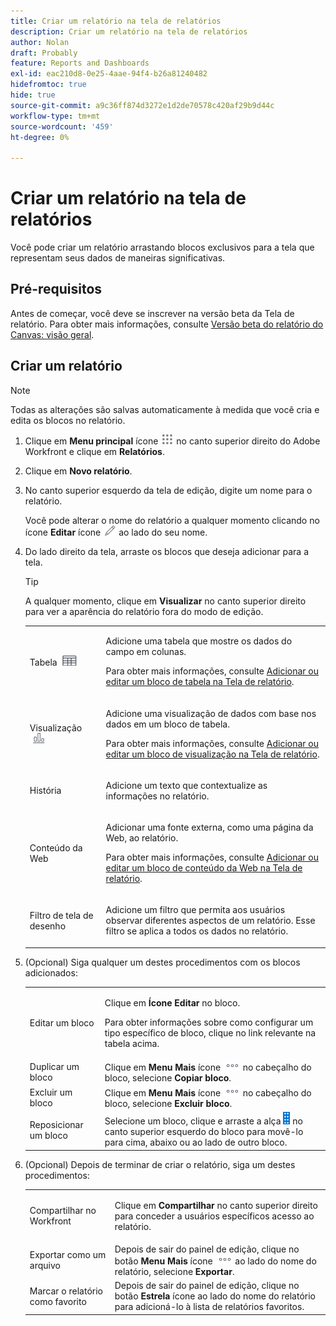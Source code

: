 ```yaml
---
title: Criar um relatório na tela de relatórios
description: Criar um relatório na tela de relatórios
author: Nolan
draft: Probably
feature: Reports and Dashboards
exl-id: eac210d8-0e25-4aae-94f4-b26a81240482
hidefromtoc: true
hide: true
source-git-commit: a9c36ff874d3272e1d2de70578c420af29b9d44c
workflow-type: tm+mt
source-wordcount: '459'
ht-degree: 0%

---
```



# Criar um relatório na tela de relatórios

Você pode criar um relatório arrastando blocos exclusivos para a tela que representam seus dados de maneiras significativas.

## Pré-requisitos

Antes de começar, você deve se inscrever na versão beta da Tela de relatório. Para obter mais informações, consulte [Versão beta do relatório do Canvas: visão geral](/help/quicksilver/product-announcements/betas/canvas-dashboards-beta/reporting-canvas-beta-overview.md).

## Criar um relatório

>[!NOTE]
>
>Todas as alterações são salvas automaticamente à medida que você cria e edita os blocos no relatório.

1. Clique em **Menu principal** ícone ![](assets/main-menu-icon.png) no canto superior direito do Adobe Workfront e clique em **Relatórios**.
1. Clique em **Novo relatório**.
1. No canto superior esquerdo da tela de edição, digite um nome para o relatório.

   Você pode alterar o nome do relatório a qualquer momento clicando no ícone **Editar** ícone ![](assets/edit-icon.png) ao lado do seu nome.

1. Do lado direito da tela, arraste os blocos que deseja adicionar para a tela.

   >[!TIP]
   >
   >A qualquer momento, clique em **Visualizar** no canto superior direito para ver a aparência do relatório fora do modo de edição.

   <table style="table-layout:auto"> 
    <col> 
    <col> 
    <tbody> 
     <tr> 
      <td role="rowheader">Tabela <img src="assets/table-icon.png"></td> 
      <td> <p>Adicione uma tabela que mostre os dados do campo em colunas.</p> <p>Para obter mais informações, consulte <a href="../../../reports-and-dashboards/reporting-canvas/table-blocks/add-or-edit-report-table.md" class="MCXref xref">Adicionar ou editar um bloco de tabela na Tela de relatório</a>.</p> </td> 
     </tr> 
     <tr> 
      <td role="rowheader">Visualização <img src="assets/visualization-icon.png"></td> 
      <td> <p>Adicione uma visualização de dados com base nos dados em um bloco de tabela.</p> <p>Para obter mais informações, consulte <a href="../../../reports-and-dashboards/reporting-canvas/visualization-blocks/add-or-edit-report-visualization.md" class="MCXref xref">Adicionar ou editar um bloco de visualização na Tela de relatório</a>.</p> </td> 
     </tr>
      <tr data-mc-conditions="QuicksilverOrClassic.Draft mode"> 
       <td role="rowheader">História</td> 
       <td> <p>Adicione um texto que contextualize as informações no relatório.</p> </td> 
      </tr>
     <tr data-mc-conditions=""> 
      <td role="rowheader">Conteúdo da Web</td> 
      <td> <p>Adicionar uma fonte externa, como uma página da Web, ao relatório.</p> <p>Para obter mais informações, consulte <a href="../../../reports-and-dashboards/reporting-canvas/other-blocks/add-or-edt-web-content-block.md" class="MCXref xref">Adicionar ou editar um bloco de conteúdo da Web na Tela de relatório</a>.</p> </td> 
     </tr>
      <tr data-mc-conditions="QuicksilverOrClassic.Draft mode"> 
       <td role="rowheader">Filtro de tela de desenho</td> 
       <td> <p>Adicione um filtro que permita aos usuários observar diferentes aspectos de um relatório. Esse filtro se aplica a todos os dados no relatório.</p> </td> 
      </tr>
    </tbody> 
   </table>

1. (Opcional) Siga qualquer um destes procedimentos com os blocos adicionados:

   <table style="table-layout:auto"> 
    <col> 
    <col> 
    <tbody> 
     <tr> 
      <td role="rowheader">Editar um bloco</td> 
      <td> <p>Clique em <strong>Ícone Editar</strong> no bloco.</p> <p>Para obter informações sobre como configurar um tipo específico de bloco, clique no link relevante na tabela acima.</p> </td> 
     </tr> 
     <tr> 
      <td role="rowheader">Duplicar um bloco</td> 
      <td>Clique em <strong>Menu Mais</strong> ícone <img src="assets/more-icon.png"> no cabeçalho do bloco, selecione <strong>Copiar bloco</strong>.</td> 
     </tr> 
     <tr> 
      <td role="rowheader">Excluir um bloco</td> 
      <td>Clique em <strong>Menu Mais</strong> ícone <img src="assets/more-icon.png"> no cabeçalho do bloco, selecione <strong>Excluir bloco</strong>.</td> 
     </tr> 
     <tr> 
      <td role="rowheader">Reposicionar um bloco</td> 
      <td> Selecione um bloco, clique e arraste a alça <img src="assets/widget-drag-icon.png" style="max-width: 16px;"> no canto superior esquerdo do bloco para movê-lo para cima, abaixo ou ao lado de outro bloco.</td> 
     </tr> 
    </tbody> 
   </table>

1. (Opcional) Depois de terminar de criar o relatório, siga um destes procedimentos:

   <table style="table-layout:auto"> 
    <col> 
    <col> 
    <tbody> 
     <tr> 
      <td role="rowheader">Compartilhar no Workfront</td> 
      <td> <p>Clique em <strong>Compartilhar</strong> no canto superior direito para conceder a usuários específicos acesso ao relatório.</p> </td> 
     </tr> 
     <tr> 
      <td role="rowheader">Exportar como um arquivo</td> 
      <td>Depois de sair do painel de edição, clique no botão <strong>Menu Mais</strong> ícone <img src="assets/more-icon.png"> ao lado do nome do relatório, selecione <strong>Exportar</strong>.</td> 
     </tr> 
     <tr> 
      <td role="rowheader">Marcar o relatório como favorito</td> 
      <td>Depois de sair do painel de edição, clique no botão <strong>Estrela</strong> ícone ao lado do nome do relatório para adicioná-lo à lista de relatórios favoritos.</td> 
     </tr> 
    </tbody> 
   </table>
